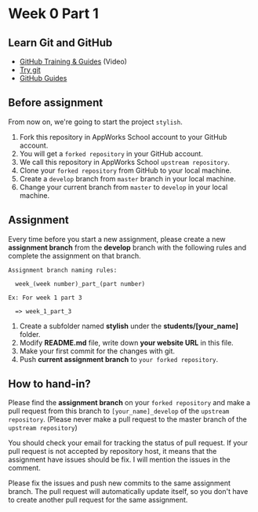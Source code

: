 # Week 0 Part 1

## Learn Git and GitHub

* [GitHub Training & Guides](https://www.youtube.com/watch?v=FyfwLX4HAxM&list=PLg7s6cbtAD15G8lNyoaYDuKZSKyJrgwB-&index=1) (Video)
* [Try git](https://try.github.io)
* [GitHub Guides](https://guides.github.com)

## Before assignment

From now on, we're going to start the project `stylish`.

1. Fork this repository in AppWorks School account to your GitHub account.
2. You will get a `forked repository` in your GitHub account.
3. We call this repository in AppWorks School `upstream repository`.
4. Clone your `forked repository` from GitHub to your local machine.
5. Create a `develop` branch from `master` branch in your local machine.
6. Change your current branch from `master` to `develop` in your local machine.

## Assignment

Every time before you start a new assignment, please create a new **assignment branch** from the **develop** branch with the following rules and complete the assignment on that branch.

```
Assignment branch naming rules:

  week_(week number)_part_(part number)

Ex: For week 1 part 3

  => week_1_part_3
```

1. Create a subfolder named **stylish** under the **students/[your_name]** folder.
2. Modify **README.md** file, write down **your website URL** in this file.
3. Make your first commit for the changes with git.
4. Push **current assignment branch** to `your forked repository`.

## How to hand-in?

Please find the **assignment branch** on your `forked repository` and make a pull request from this branch to `[your_name]_develop` of the `upstream repository`. (Please never make a pull request to the master branch of the `upstream repository`)

You should check your email for tracking the status of pull request. If your pull request is not accepted by repository host, it means that the assignment have issues should be fix. I will mention the issues in the comment.

Please fix the issues and push new commits to the same assignment branch. The pull request will automatically update itself, so you don't have to create another pull request for the same assignment.
